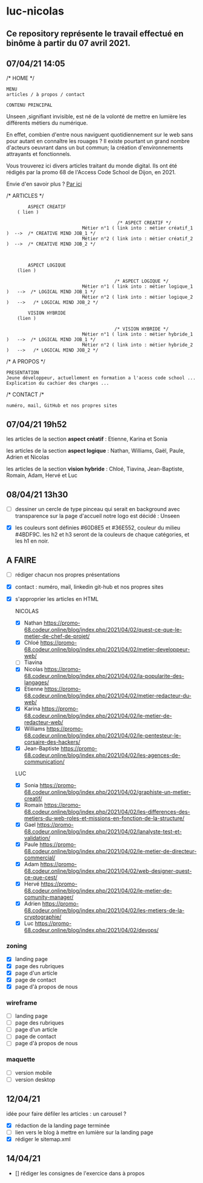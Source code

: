 # luc-nicolas

## Ce repository représente le travail effectué en binôme à partir du 07 avril 2021.



## 07/04/21  14:05


/* HOME */


    MENU 
    articles / à propos / contact

    CONTENU PRINCIPAL
Unseen <!--logo à insérer-->,signifiant invisible, est né de la volonté de mettre en lumière les différents métiers du numérique.

En effet, combien d'entre nous naviguent quotidiennement sur le web sans pour autant en connaître les rouages ?
Il existe pourtant un grand nombre d'acteurs oeuvrant dans un but commun; la création d'environnements attrayants et fonctionnels.

Vous trouverez ici divers articles traitant du monde digital.
Ils ont été rédigés par la promo 68 de l'Access Code School de Dijon, en 2021.

Envie d'en savoir plus ?
<a href="">Par ici</a>


/* ARTICLES */


            ASPECT CREATIF
        ( lien )

                                             /* ASPECT CREATIF */
                                Métier n°1 ( link into : métier créatif_1 )  -->  /* CREATIVE MIND JOB_1 */
                                Métier n°2 ( link into : métier créatif_2 )  -->  /* CREATIVE MIND JOB_2 */



            ASPECT LOGIQUE
        (lien )

                                            /* ASPECT LOGIQUE */
                                Métier n°1 ( link into : métier logique_1 )   -->  /* LOGICAL MIND JOB_1 */
                                Métier n°2 ( link into : métier logique_2 )   -->   /* LOGICAL MIND JOB_2 */

            VISION HYBRIDE
        (lien )

                                            /* VISION HYBRIDE */
                                Métier n°1 ( link into : métier hybride_1 )   -->  /* LOGICAL MIND JOB_1 */
                                Métier n°2 ( link into : métier hybride_2 )   -->   /* LOGICAL MIND JOB_2 */
                                

/*  A PROPOS */

    PRESENTATION
    Jeune développeur, actuellement en formation a l'acess code school ...
    Explication du cachier des charges ...



/* CONTACT /*

    numéro, mail, GitHub et nos propres sites

    
## 07/04/21 19h52

les articles de la section **aspect créatif** : 
Etienne, Karina et Sonia

les articles de la section **aspect logique** :
Nathan, Williams, Gaël, Paule, Adrien et Nicolas

les articles de la section **vision hybride** : 
Chloé, Tiavina, Jean-Baptiste, Romain, Adam, Hervé et Luc

## 08/04/21 13h30 

- [ ] dessiner un cercle de type pinceau qui serait en background avec transparence sur la page d'accueil
notre logo est décidé : Unseen

- [X] les couleurs sont définies #60D8E5 et #36E552, couleur du milieu #4BDF9C.
les h2 et h3 seront de la couleurs de chaque catégories, et les h1 en noir.

## A FAIRE

- [ ] rédiger chacun nos propres présentations

- [X] contact : numéro, mail, linkedin git-hub et nos propres sites

- [X] s'approprier les articles en HTML
   
    NICOLAS
    - [X] Nathan https://promo-68.codeur.online/blog/index.php/2021/04/02/quest-ce-que-le-metier-de-chef-de-projet/
    - [X] Chloé https://promo-68.codeur.online/blog/index.php/2021/04/02/metier-developpeur-web/
    - [ ] Tiavina
    - [X] Nicolas https://promo-68.codeur.online/blog/index.php/2021/04/02/la-popularite-des-langages/
    - [X] Etienne https://promo-68.codeur.online/blog/index.php/2021/04/02/metier-redacteur-du-web/
    - [X] Karina https://promo-68.codeur.online/blog/index.php/2021/04/02/le-metier-de-redacteur-web/
    - [X] Williams https://promo-68.codeur.online/blog/index.php/2021/04/02/le-pentesteur-le-corsaire-des-hackers/
    - [X] Jean-Baptiste https://promo-68.codeur.online/blog/index.php/2021/04/02/les-agences-de-communication/

    LUC
    - [X] Sonia https://promo-68.codeur.online/blog/index.php/2021/04/02/graphiste-un-metier-creatif/
    - [X] Romain https://promo-68.codeur.online/blog/index.php/2021/04/02/les-differences-des-metiers-du-web-roles-et-missions-en-fonction-de-la-structure/
    - [X] Gael https://promo-68.codeur.online/blog/index.php/2021/04/02/lanalyste-test-et-validation/
    - [X] Paule https://promo-68.codeur.online/blog/index.php/2021/04/02/le-metier-de-directeur-commercial/
    - [X] Adam https://promo-68.codeur.online/blog/index.php/2021/04/02/web-designer-quest-ce-que-cest/
    - [X] Hervé https://promo-68.codeur.online/blog/index.php/2021/04/02/le-metier-de-comunity-manager/
    - [X] Adrien https://promo-68.codeur.online/blog/index.php/2021/04/02/les-metiers-de-la-cryptographie/
    - [X] Luc https://promo-68.codeur.online/blog/index.php/2021/04/02/devops/
    
### zoning
- [X] landing page
- [X] page des rubriques
- [X] page d'un article
- [X] page de contact
- [X] page d'à propos de nous

### wireframe
- [ ] landing page
- [ ] page des rubriques
- [ ] page d'un article
- [ ] page de contact
- [ ] page d'à propos de nous

### maquette
- [ ] version mobile
- [ ] version desktop

## 12/04/21

idée pour faire défiler les articles : un carousel ?
- [X] rédaction de la landing page terminée
- [ ] lien vers le blog à mettre en lumière sur la landing page
- [X] rédiger le sitemap.xml

## 14/04/21
- [] rédiger les consignes de l'exercice dans à propos
